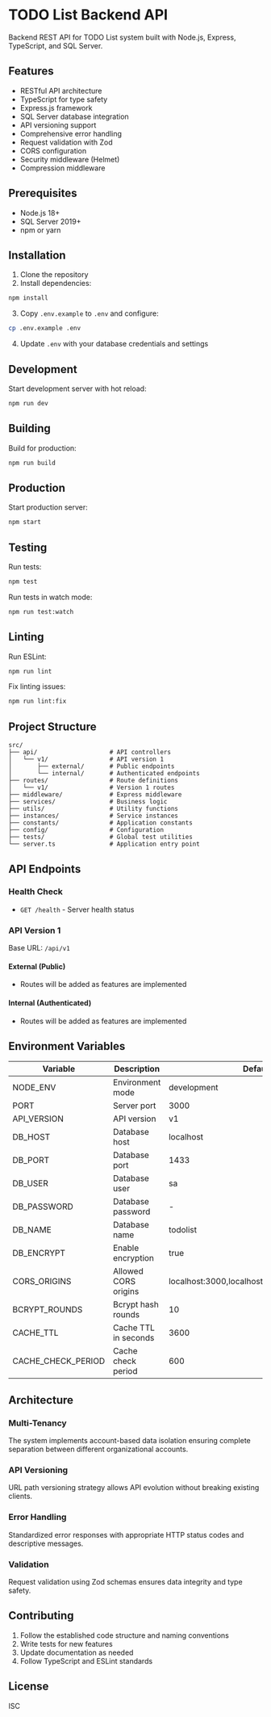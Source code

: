 # TODO List Backend API

Backend REST API for TODO List system built with Node.js, Express, TypeScript, and SQL Server.

## Features

- RESTful API architecture
- TypeScript for type safety
- Express.js framework
- SQL Server database integration
- API versioning support
- Comprehensive error handling
- Request validation with Zod
- CORS configuration
- Security middleware (Helmet)
- Compression middleware

## Prerequisites

- Node.js 18+ 
- SQL Server 2019+
- npm or yarn

## Installation

1. Clone the repository
2. Install dependencies:
```bash
npm install
```

3. Copy `.env.example` to `.env` and configure:
```bash
cp .env.example .env
```

4. Update `.env` with your database credentials and settings

## Development

Start development server with hot reload:
```bash
npm run dev
```

## Building

Build for production:
```bash
npm run build
```

## Production

Start production server:
```bash
npm start
```

## Testing

Run tests:
```bash
npm test
```

Run tests in watch mode:
```bash
npm run test:watch
```

## Linting

Run ESLint:
```bash
npm run lint
```

Fix linting issues:
```bash
npm run lint:fix
```

## Project Structure

```
src/
├── api/                    # API controllers
│   └── v1/                 # API version 1
│       ├── external/       # Public endpoints
│       └── internal/       # Authenticated endpoints
├── routes/                 # Route definitions
│   └── v1/                 # Version 1 routes
├── middleware/             # Express middleware
├── services/               # Business logic
├── utils/                  # Utility functions
├── instances/              # Service instances
├── constants/              # Application constants
├── config/                 # Configuration
├── tests/                  # Global test utilities
└── server.ts               # Application entry point
```

## API Endpoints

### Health Check
- `GET /health` - Server health status

### API Version 1
Base URL: `/api/v1`

#### External (Public)
- Routes will be added as features are implemented

#### Internal (Authenticated)
- Routes will be added as features are implemented

## Environment Variables

| Variable | Description | Default |
|----------|-------------|----------|
| NODE_ENV | Environment mode | development |
| PORT | Server port | 3000 |
| API_VERSION | API version | v1 |
| DB_HOST | Database host | localhost |
| DB_PORT | Database port | 1433 |
| DB_USER | Database user | sa |
| DB_PASSWORD | Database password | - |
| DB_NAME | Database name | todolist |
| DB_ENCRYPT | Enable encryption | true |
| CORS_ORIGINS | Allowed CORS origins | localhost:3000,localhost:3001,localhost:5173 |
| BCRYPT_ROUNDS | Bcrypt hash rounds | 10 |
| CACHE_TTL | Cache TTL in seconds | 3600 |
| CACHE_CHECK_PERIOD | Cache check period | 600 |

## Architecture

### Multi-Tenancy
The system implements account-based data isolation ensuring complete separation between different organizational accounts.

### API Versioning
URL path versioning strategy allows API evolution without breaking existing clients.

### Error Handling
Standardized error responses with appropriate HTTP status codes and descriptive messages.

### Validation
Request validation using Zod schemas ensures data integrity and type safety.

## Contributing

1. Follow the established code structure and naming conventions
2. Write tests for new features
3. Update documentation as needed
4. Follow TypeScript and ESLint standards

## License

ISC